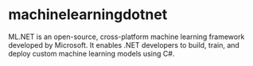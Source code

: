 # machinelearningdotnet
ML.NET is an open-source, cross-platform machine learning framework developed by Microsoft. It enables .NET developers to build, train, and deploy custom machine learning models using C#.
